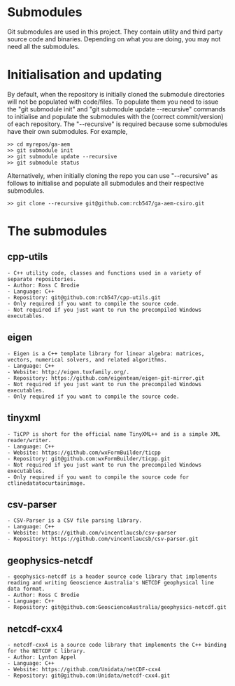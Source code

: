 Submodules
===========

Git submodules are used in this project. They contain utility and third party source code and binaries. Depending on what you are doing, you may not need all the submodules.

# Initialisation and updating

By default, when the repository is initially cloned the submodule directories will not be populated with code/files. To populate them you need to issue the "git submodule init" and "git submodule update --recursive" commands to initialise and populate the submodules with the (correct commit/version) of each repository.  The "--recursive" is required because some submodules have their own submodules.  For example,

```script
>> cd myrepos/ga-aem 
>> git submodule init
>> git submodule update --recursive
>> git submodule status 
```

Alternatively, when initially cloning the repo you can use "--recursive" as follows to initialise and populate all submodules and their respective submodules.

```script
>> git clone --recursive git@github.com:rcb547/ga-aem-csiro.git
```


# The submodules

## cpp-utils
	- C++ utility code, classes and functions used in a variety of separate repositories.
	- Author: Ross C Brodie
	- Language: C++
	- Repository: git@github.com:rcb547/cpp-utils.git
	- Only required if you want to compile the source code.
	- Not required if you just want to run the precompiled Windows executables.

## eigen
	- Eigen is a C++ template library for linear algebra: matrices, vectors, numerical solvers, and related algorithms.
	- Language: C++
	- Website: http://eigen.tuxfamily.org/.	
	- Repository: https://github.com/eigenteam/eigen-git-mirror.git	
	- Not required if you just want to run the precompiled Windows executables.
	- Only required if you want to compile the source code.

## tinyxml
	- TiCPP is short for the official name TinyXML++ and is a simple XML reader/writer.
	- Language: C++
	- Website: https://github.com/wxFormBuilder/ticpp
	- Repository: git@github.com:wxFormBuilder/ticpp.git
	- Not required if you just want to run the precompiled Windows executables.
	- Only required if you want to compile the source code for ctlinedatatocurtainimage.

## csv-parser
	- CSV-Parser is a CSV file parsing library.
	- Language: C++
	- Website: https://github.com/vincentlaucsb/csv-parser
	- Repository: https://github.com/vincentlaucsb/csv-parser.git

## geophysics-netcdf
	- geophysics-netcdf is a header source code library that implements reading and writing Geoscience Australia's NETCDF geophysical line data format.
	- Author: Ross C Brodie
	- Language: C++
	- Repository: git@github.com:GeoscienceAustralia/geophysics-netcdf.git

## netcdf-cxx4
	- netcdf-cxx4 is a source code library that implements the C++ binding for the NETCDF C library.
	- Author: Lynton Appel
	- Language: C++
	- Website: https://github.com/Unidata/netCDF-cxx4
	- Repository: git@github.com:Unidata/netcdf-cxx4.git
